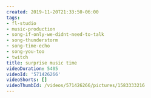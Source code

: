 ```yaml
---
created: 2019-11-20T21:33:50-06:00
tags:
- fl-studio
- music-production
- song-if-only-we-didnt-need-to-talk
- song-thunderstorm
- song-time-echo
- song-you-too
- twitch
title: surprise music time
videoDuration: 5405
videoId: '571426266'
videoShorts: []
videoThumbId: /videos/571426266/pictures/1583333216
---
```

